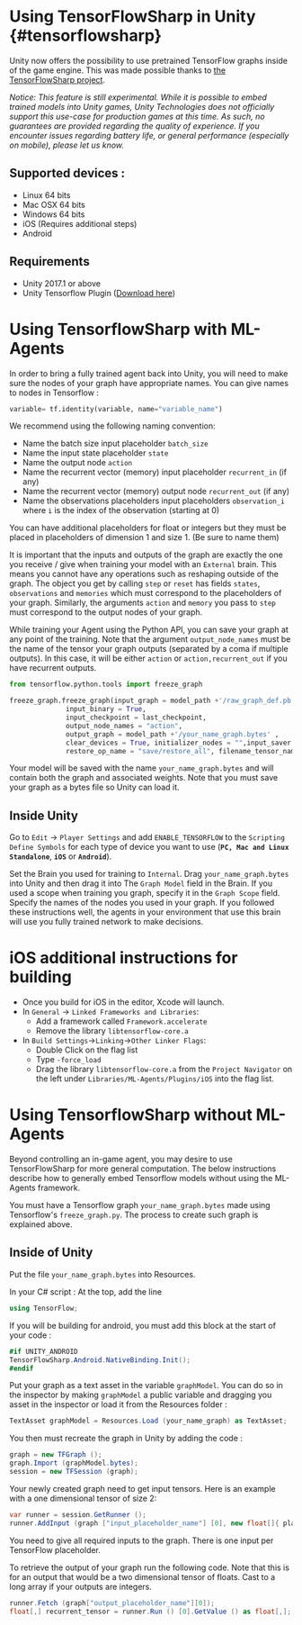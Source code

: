 # Using TensorFlowSharp in Unity                                                                   {#tensorflowsharp}

Unity now offers the possibility to use pretrained TensorFlow graphs inside of the game engine. This was made possible thanks to [the TensorFlowSharp project](https://github.com/migueldeicaza/TensorFlowSharp).

_Notice: This feature is still experimental. While it is possible to embed trained models into Unity games, Unity Technologies does not officially support this use-case for production games at this time. As such, no guarantees are provided regarding the quality of experience. If you encounter issues regarding battery life, or general performance (especially on mobile), please let us know._

## Supported devices :

 * Linux 64 bits
 * Mac OSX 64 bits
 * Windows 64 bits
 * iOS (Requires additional steps)
 * Android

## Requirements

* Unity 2017.1 or above
* Unity Tensorflow Plugin ([Download here](https://s3.amazonaws.com/unity-agents/0.2/TFSharpPlugin.unitypackage))
# Using TensorflowSharp with ML-Agents

In order to bring a fully trained agent back into Unity, you will need to make sure the nodes of your graph have appropriate names. You can give names to nodes in Tensorflow :
```python
variable= tf.identity(variable, name="variable_name")
```
We recommend using the following naming convention:
 * Name the batch size input placeholder `batch_size`
 * Name the input state placeholder `state`
 * Name the output node `action`
 * Name the recurrent vector (memory) input placeholder `recurrent_in` (if any)
 * Name the recurrent vector (memory) output node `recurrent_out` (if any)
 * Name the observations placeholders input placeholders `observation_i` where `i` is the index of the observation (starting at 0)

You can have additional placeholders for float or integers but they must be placed in placeholders of dimension 1 and size 1. (Be sure to name them)

It is important that the inputs and outputs of the graph are exactly the one you receive / give when training your model with an `External` brain. This means you cannot have any operations such as reshaping outside of the graph.
The object you get by calling `step` or `reset` has fields `states`, `observations` and `memories` which must correspond to the placeholders of your graph. Similarly, the arguments `action` and `memory` you pass to `step` must correspond to the output nodes of your graph.

While training your Agent using the Python API, you can save your graph at any point of the training. Note that the argument `output_node_names` must be the name of the tensor your graph outputs (separated by a coma if multiple outputs). In this case, it will be either `action` or `action,recurrent_out` if you have recurrent outputs.
```python
from tensorflow.python.tools import freeze_graph

freeze_graph.freeze_graph(input_graph = model_path +'/raw_graph_def.pb',
              input_binary = True,
              input_checkpoint = last_checkpoint,
              output_node_names = "action",
              output_graph = model_path +'/your_name_graph.bytes' ,
              clear_devices = True, initializer_nodes = "",input_saver = "",
              restore_op_name = "save/restore_all", filename_tensor_name = "save/Const:0")
```
Your model will be saved with the name `your_name_graph.bytes` and will contain both the graph and associated weights. Note that you must save your graph as a bytes file so Unity can load it.

## Inside Unity

Go to `Edit` -> `Player Settings` and add `ENABLE_TENSORFLOW` to the `Scripting Define Symbols` for each type of device you want to use (**`PC, Mac and Linux Standalone`**, **`iOS`** or **`Android`**).

Set the Brain you used for training to `Internal`. Drag `your_name_graph.bytes` into Unity and then drag it into The `Graph Model` field in the Brain. If you used a scope when training you graph, specify it in the `Graph Scope` field. Specify the names of the nodes you used in your graph. If you followed these instructions well, the agents in your environment that use this brain will use you fully trained network to make decisions.

# iOS additional instructions for building

* Once you build for iOS in the editor, Xcode will launch.
* In `General` -> `Linked Frameworks and Libraries`:
  * Add a framework called `Framework.accelerate`
  * Remove the library `libtensorflow-core.a`
* In `Build Settings`->`Linking`->`Other Linker Flags`:
  * Double Click on the flag list
  * Type `-force_load`
  * Drag the library `libtensorflow-core.a` from the `Project Navigator` on the left under `Libraries/ML-Agents/Plugins/iOS` into the flag list.

# Using TensorflowSharp without ML-Agents

Beyond controlling an in-game agent, you may desire to use TensorFlowSharp for more general computation. The below instructions describe how to generally embed Tensorflow models without using the ML-Agents framework.

You must have a Tensorflow graph `your_name_graph.bytes` made using Tensorflow's `freeze_graph.py`. The process to create such graph is explained above.

## Inside of Unity

Put the file `your_name_graph.bytes` into Resources.

In your C# script :
At the top, add the line
```csharp
using TensorFlow;
```
If you will be building for android, you must add this block at the start of your code :
```csharp
#if UNITY_ANDROID
TensorFlowSharp.Android.NativeBinding.Init();
#endif
```
Put your graph as a text asset in the variable `graphModel`. You can do so in the inspector by making `graphModel` a public variable and dragging you asset in the inspector or load it from the Resources folder :
```csharp
TextAsset graphModel = Resources.Load (your_name_graph) as TextAsset;
```
You then must recreate the graph in Unity by adding the code :
```csharp
graph = new TFGraph ();
graph.Import (graphModel.bytes);
session = new TFSession (graph);
```
Your newly created graph need to get input tensors. Here is an example with a one dimensional tensor of size 2:

```csharp
var runner = session.GetRunner ();
runner.AddInput (graph ["input_placeholder_name"] [0], new float[]{ placeholder_value1, placeholder_value2 });
```
You need to give all required inputs to the graph. There is one input per TensorFlow placeholder.

To retrieve the output of your graph run the following code. Note that this is for an output that would be a two dimensional tensor of floats. Cast to a long array if your outputs are integers.
```csharp
runner.Fetch (graph["output_placeholder_name"][0]);
float[,] recurrent_tensor = runner.Run () [0].GetValue () as float[,];
```

